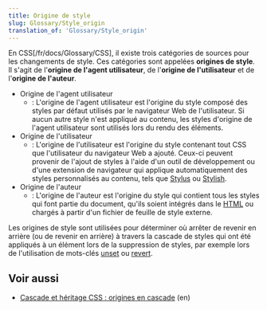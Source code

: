 ```yaml
---
title: Origine de style
slug: Glossary/Style_origin
translation_of: 'Glossary/Style_origin'
---
```

En CSS[/fr/docs/Glossary/CSS], il existe trois catégories de sources pour les changements de style. Ces catégories sont appelées **origines de style**. Il s'agit de l'**origine de l'agent utilisateur**, de l'**origine de l'utilisateur** et de l'**origine de l'auteur**.

- Origine de l'agent utilisateur
  - : L'origine de l'agent utilisateur est l'origine du style composé des styles par défaut utilisés par le navigateur Web de l'utilisateur. Si aucun autre style n'est appliqué au contenu, les styles d'origine de l'agent utilisateur sont utilisés lors du rendu des éléments.
- Origine de l'utilisateur
  - : L'origine de l'utilisateur est l'origine du style contenant tout CSS que l'utilisateur du navigateur Web a ajouté. Ceux-ci peuvent provenir de l'ajout de styles à l'aide d'un outil de développement ou d'une extension de navigateur qui applique automatiquement des styles personnalisés au contenu, tels que [Stylus](https://add0n.com/stylus.html) ou [Stylish](https://userstyles.org/).
- Origine de l'auteur
  - : L'origine de l'auteur est l'origine du style qui contient tous les styles qui font partie du document, qu'ils soient intégrés dans le [HTML](/fr/docs/Glossary/HTML) ou chargés à partir d'un fichier de feuille de style externe.

Les origines de style sont utilisées pour déterminer où arrêter de revenir en arrière (ou de revenir en arrière) à travers la cascade de styles qui ont été appliqués à un élément lors de la suppression de styles, par exemple lors de l'utilisation de mots-clés [unset](/fr/docs/Web/CSS/unset) ou [revert](/fr/docs/Web/CSS/revert).

## Voir aussi

- [Cascade et héritage CSS : origines en cascade](https://drafts.csswg.org/css-cascade-4/#cascading-origins) (en)
